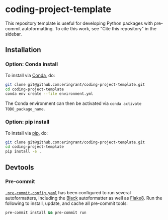 # coding-project-template

This repository template is useful for developing Python packages with pre-commit autoformatting.
To cite this work, see "Cite this repository" in the sidebar.

## Installation

### Option: Conda install

To install via [Conda](https://docs.conda.io/), do:

```bash
git clone git@github.com:eringrant/coding-project-template.git
cd coding-project-template
conda env create --file environment.yml
```

The Conda environment can then be activated via `conda activate TODO_package_name`.

### Option: pip install

To install via [pip](https://pip.pypa.io/), do:

```bash
git clone git@github.com:eringrant/coding-project-template.git
cd coding-project-template
pip install -e .
```

## Devtools

### Pre-commit

[`.pre-commit-config.yaml`](/.pre-commit-config.yaml) has been configured to run several autoformatters,
including the [Black](https://black.readthedocs.io/) autoformatter as well as [Flake8](https://flake8.pycqa.org/).
Run the following to install, update, and cache all pre-commit tools:

```bash
pre-commit install && pre-commit run
```
